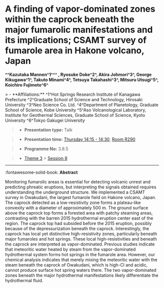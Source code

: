 # A finding of vapor-dominated zones within the caprock beneath the major fumarolic manifestations and its implications; CSAMT survey of fumarole area in Hakone volcano, Japan

**^^Kazutaka Mannen^1^^^ , Ryosuke Doke^2^, Akira Johmori^3^, George Kikugawa^1^, Takuto Minami^4^, Tetsuya Takahashi^3^, Mitsuru Utsugi^5^, Koichiro Fujimoto^6^**

<!-- more -->> - **Affiliations:** ^1^Hot Springs Research Institute of Kanagawa Prefecture ^2^Graduate School of Science and Technology, Hirosaki University ^3^Neo Science Co. Ltd. ^4^Department of Planetology, Graduate School of Science, Kobe University ^5^Aso Volcanological Laboratory, Institute for Geothermal Sciences, Graduate School of Science, Kyoto University ^6^Tokyo Gakugei University

> - **Presentation type:** Talk

> - **Presentation time:** [Thursday 14:15 - 14:30](../sessions_comparison.md#__tabbed_3_4), [Room R290](../maps_venue.md#__tabbed_1_1)

> - **Programme No:** 3.8.5

> - [Theme 3](../theme3.md) > [Session 8](../sessions/session-3-8.md)

--- 

:fontawesome-solid-book: **Abstract**

Monitoring fumarolic areas is essential for detecting volcanic unrest and predicting phreatic eruptions, but interpreting the signals obtained requires understanding the underground structure. We implemented a CSAMT survey in Owakudani, the largest fumarole field on Hakone volcano, Japan. The caprock detected as a low-resistivity zone forms a plateau-like convexity with a diameter of approximately 500 m. The ground surface above the caprock top forms a forested area with patchy steaming areas, contrasting with the barren 2015 hydrothermal eruption center east of the region. The caprock top had subsided before the 2015 eruption, possibly because of the depressurization beneath the caprock. Interestingly, the caprock has local yet distinctive high-resistivity zones, particularly beneath major fumaroles and hot springs. These local high-resistivities and beneath the caprock are interpreted as vapor-dominated. Previous studies indicate that meteoritic water heated by steam from the vapor-dominated hydrothermal system forms hot springs in the fumarole area. However, our chemical analysis indicates that merely mixing the meteoritic water with the steam beneath the caprock of Owakudani, which is high-Cl and acidic, cannot produce surface hot spring waters there. The two vapor-dominated zones beneath the major hydrothermal manifestations likely differentiate the hydrothermal fluid.

